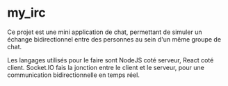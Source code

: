# my_irc
Ce projet est une mini application de chat, permettant de simuler un échange bidirectionnel entre des personnes au sein d'un même groupe de chat.

Les langages utilisés pour le faire sont
  NodeJS coté serveur, 
  React coté client.
  Socket.IO fais la jonction entre le client et le serveur, pour une communication bidirectionnelle en temps réel.
